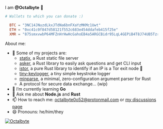 <!--![Stats](https://github-readme-stats.vercel.app/api/top-langs?username=Octalbyte&langs_count=8&theme=dark&layout=compact)-->

<!--  - [locker](https://github.com/Octalbyte/locker), a Rust app to securely store files or passwords (wip) -->

I am **@Octalbyte** 🐙
```toml
# Wallets to which you can donate :)

  BTC = "3NC14JNuzdLkxJTdNa6bnFXaYzMKMc1Uwt"
  ETH = "0xc41c0f847d58121f552c683e454ddafeb415f25e"
  XMR = "875smxvwbP64MFZnHrHwHcGahoEB4a5ARGCBidr95LqL4GEPiB4T8J74UB5TzrXK3wbTZ1iidfYoV37KZq1vqWCQSNztDAF"  

```

About me: 

- 🔭 Some of my projects are:
  - [statix](https://github.com/Octalbyte/statix), a Rust static file server 
  - [asker](https://github.com/Octalbyte/asker), a Rust library to easily ask questions and get CLI input
  - [istor](https://github.com/onionstuff/is-tor-rs), a pure Rust library to identify if an IP is a Tor exit node 🧅
  - [tiny-keylogger](https://github.com/Octalbyte/tiny-keylogger), a tiny simple keystroke logger 
  - [minparse](https://github.com/Octalbyte/minparse), a minimal, zero-configuration argument parser for Rust
  - A protocol for secure data exchange... (wip)
- 🌱 I’m currently learning **Go**
- 💬 Ask me about **Node.js** and **Rust**
- 📫 How to reach me: octalbyte0o52@protonmail.com or [my discussions page](https://github.com/Octalbyte/Octalbyte/discussions/2)
- 😄 Pronouns: he/him/they

[![Octalbyte](https://github-readme-stats.vercel.app/api/top-langs?username=Octalbyte&langs_count=10&layout=compact&theme=dark)](https://github.com/Octalbyte)
